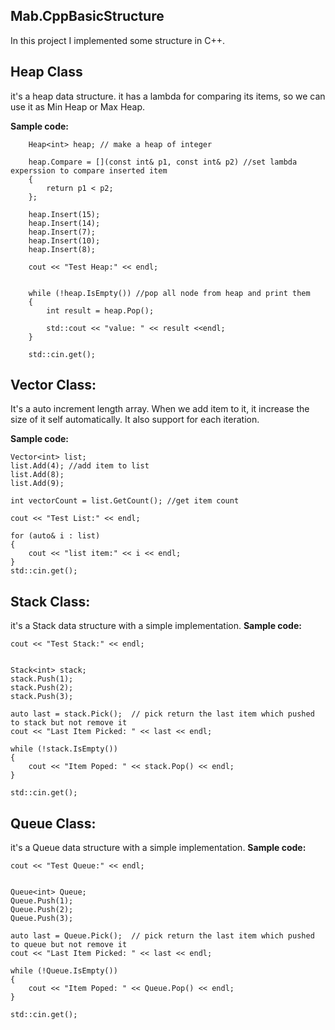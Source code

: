 ## Mab.CppBasicStructure
In this project I implemented some structure in C++.

## Heap Class
it's a heap data structure. it has a lambda for comparing its items, so we can use it as Min Heap or Max Heap.

**Sample code:** 

        Heap<int> heap; // make a heap of integer
    
        heap.Compare = [](const int& p1, const int& p2) //set lambda experssion to compare inserted item
        {
            return p1 < p2;
        };
    
        heap.Insert(15);
        heap.Insert(14);
        heap.Insert(7);
        heap.Insert(10);
        heap.Insert(8);
    
        cout << "Test Heap:" << endl;
    
    
        while (!heap.IsEmpty()) //pop all node from heap and print them 
        {
            int result = heap.Pop();
    
            std::cout << "value: " << result <<endl;
        }
    
        std::cin.get();


## Vector Class:
It's a auto increment length array. When we add item to it, it increase the size of it self automatically. 
It also support for each iteration.

**Sample code:**

    Vector<int> list;
    list.Add(4); //add item to list
    list.Add(8);
    list.Add(9);
    
    int vectorCount = list.GetCount(); //get item count
    
    cout << "Test List:" << endl;
    
    for (auto& i : list)
    {
        cout << "list item:" << i << endl;
    }
    std::cin.get();

## Stack Class:

it's a Stack data structure with a simple implementation.
**Sample code:**

    cout << "Test Stack:" << endl;
    
    
    Stack<int> stack;
    stack.Push(1);
    stack.Push(2);
    stack.Push(3);
    
    auto last = stack.Pick();  // pick return the last item which pushed to stack but not remove it
    cout << "Last Item Picked: " << last << endl;
    
    while (!stack.IsEmpty())
    {
        cout << "Item Poped: " << stack.Pop() << endl;
    }
    
    std::cin.get();

## Queue Class:

it's a Queue data structure with a simple implementation.
**Sample code:**

    cout << "Test Queue:" << endl;


    Queue<int> Queue;
    Queue.Push(1);
    Queue.Push(2);
    Queue.Push(3);

    auto last = Queue.Pick();  // pick return the last item which pushed to queue but not remove it
    cout << "Last Item Picked: " << last << endl;

    while (!Queue.IsEmpty())
    {
        cout << "Item Poped: " << Queue.Pop() << endl;
    }

    std::cin.get();